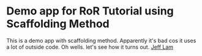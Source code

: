 # Demo app for RoR Tutorial using Scaffolding Method

This is a demo app with scaffolding method. Apparently it's bad cos it uses a lot of outside code. Oh wells. let's see how it turns out. [Jeff Lam](http://about.me/jefflam)